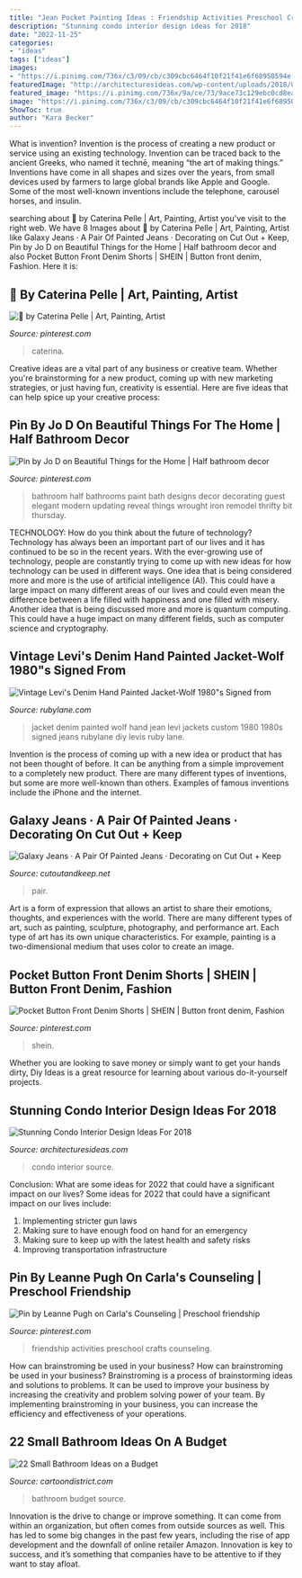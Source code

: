 ```yaml
---
title: "Jean Pocket Painting Ideas : Friendship Activities Preschool Crafts Counseling"
description: "Stunning condo interior design ideas for 2018"
date: "2022-11-25"
categories:
- "ideas"
tags: ["ideas"]
images:
- "https://i.pinimg.com/736x/c3/09/cb/c309cbc6464f10f21f41e6f68950594e.jpg"
featuredImage: "http://architecturesideas.com/wp-content/uploads/2018/03/Condo-Interior-Design-2018-15.jpg"
featured_image: "https://i.pinimg.com/736x/9a/ce/73/9ace73c129ebc0cd8ea4fa9a9a2f6b96.jpg"
image: "https://i.pinimg.com/736x/c3/09/cb/c309cbc6464f10f21f41e6f68950594e.jpg"
ShowToc: true
author: "Kara Becker"
---
```



What is invention?
Invention is the process of creating a new product or service using an existing technology. Invention can be traced back to the ancient Greeks, who named it technē, meaning “the art of making things.” Inventions have come in all shapes and sizes over the years, from small devices used by farmers to large global brands like Apple and Google. Some of the most well-known inventions include the telephone, carousel horses, and insulin.

	

		
searching about 🎨 by Caterina Pelle | Art, Painting, Artist you've visit to the right web. We have 8 Images about 🎨 by Caterina Pelle | Art, Painting, Artist like Galaxy Jeans · A Pair Of Painted Jeans · Decorating on Cut Out + Keep, Pin by Jo D on Beautiful Things for the Home | Half bathroom decor and also Pocket Button Front Denim Shorts | SHEIN | Button front denim, Fashion. Here it is:
		
    
## 🎨 By Caterina Pelle | Art, Painting, Artist

<img loading=lazy src="https://i.pinimg.com/736x/9a/ce/73/9ace73c129ebc0cd8ea4fa9a9a2f6b96.jpg" onerror="this.onerror=null;this.src='https://tse2.mm.bing.net/th?id=OIP.Slu3Vr2BX-qeErcS5CCZBgHaK8&amp;pid=15.1';" alt="🎨 by Caterina Pelle | Art, Painting, Artist">

_Source: pinterest.com_

>caterina. 

	

Creative ideas are a vital part of any business or creative team. Whether you're brainstorming for a new product, coming up with new marketing strategies, or just having fun, creativity is essential. Here are five ideas that can help spice up your creative process:

    
## Pin By Jo D On Beautiful Things For The Home | Half Bathroom Decor

<img loading=lazy src="https://i.pinimg.com/736x/3d/b5/ef/3db5efc831ce4a8271abf42114fd3a24--small-half-bathrooms-ideas-for-small-bathrooms.jpg" onerror="this.onerror=null;this.src='https://tse2.mm.bing.net/th?id=OIP.K_38GuUdoItEroO79MHKWwHaLH&amp;pid=15.1';" alt="Pin by Jo D on Beautiful Things for the Home | Half bathroom decor">

_Source: pinterest.com_

>bathroom half bathrooms paint bath designs decor decorating guest elegant modern updating reveal things wrought iron remodel thrifty bit thursday. 

	

TECHNOLOGY: How do you think about the future of technology?
Technology has always been an important part of our lives and it has continued to be so in the recent years. With the ever-growing use of technology, people are constantly trying to come up with new ideas for how technology can be used in different ways. One idea that is being considered more and more is the use of artificial intelligence (AI). This could have a large impact on many different areas of our lives and could even mean the difference between a life filled with happiness and one filled with misery. Another idea that is being discussed more and more is quantum computing. This could have a huge impact on many different fields, such as computer science and cryptography.

    
## Vintage Levi&#039;s Denim Hand Painted Jacket-Wolf 1980&quot;s Signed From

<img loading=lazy src="https://cdn0.rubylane.com/shops/westcoastpickers/RL01375.1L.jpg" onerror="this.onerror=null;this.src='https://tse1.mm.bing.net/th?id=OIP.tmRxsMjB3Uf_gy_vIr9V2wHaJ4&amp;pid=15.1';" alt="Vintage Levi&#039;s Denim Hand Painted Jacket-Wolf 1980&quot;s Signed from">

_Source: rubylane.com_

>jacket denim painted wolf hand jean levi jackets custom 1980 1980s signed jeans rubylane diy levis ruby lane. 

	

Invention is the process of coming up with a new idea or product that has not been thought of before. It can be anything from a simple improvement to a completely new product. There are many different types of inventions, but some are more well-known than others. Examples of famous inventions include the iPhone and the internet.

    
## Galaxy Jeans · A Pair Of Painted Jeans · Decorating On Cut Out + Keep

<img loading=lazy src="https://images.coplusk.net/project_images/102967/image/DSCN2700_1314287929.jpg" onerror="this.onerror=null;this.src='https://tse1.mm.bing.net/th?id=OIP.dzMLBhOJHNAz2CIfyHSH2wHaJ4&amp;pid=15.1';" alt="Galaxy Jeans · A Pair Of Painted Jeans · Decorating on Cut Out + Keep">

_Source: cutoutandkeep.net_

>pair. 

	

Art is a form of expression that allows an artist to share their emotions, thoughts, and experiences with the world. There are many different types of art, such as painting, sculpture, photography, and performance art. Each type of art has its own unique characteristics. For example, painting is a two-dimensional medium that uses color to create an image.

    
## Pocket Button Front Denim Shorts | SHEIN | Button Front Denim, Fashion

<img loading=lazy src="https://i.pinimg.com/736x/73/38/17/7338178cd533b41983ff82749226699d.jpg" onerror="this.onerror=null;this.src='https://tse1.mm.bing.net/th?id=OIP.7lDTE-6JKiSnMW1WUBiHAQHaJ3&amp;pid=15.1';" alt="Pocket Button Front Denim Shorts | SHEIN | Button front denim, Fashion">

_Source: pinterest.com_

>shein. 

	

Whether you are looking to save money or simply want to get your hands dirty, Diy Ideas is a great resource for learning about various do-it-yourself projects.

    
## Stunning Condo Interior Design Ideas For 2018

<img loading=lazy src="http://architecturesideas.com/wp-content/uploads/2018/03/Condo-Interior-Design-2018-15.jpg" onerror="this.onerror=null;this.src='https://tse4.mm.bing.net/th?id=OIP.1tNjMnnF9RBl8SetvCKrpgHaE8&amp;pid=15.1';" alt="Stunning Condo Interior Design Ideas For 2018">

_Source: architecturesideas.com_

>condo interior source. 

	

Conclusion: What are some ideas for 2022 that could have a significant impact on our lives?
Some ideas for 2022 that could have a significant impact on our lives include: 
1. Implementing stricter gun laws 
2. Making sure to have enough food on hand for an emergency 
3. Making sure to keep up with the latest health and safety risks 
4. Improving transportation infrastructure 

    
## Pin By Leanne Pugh On Carla&#039;s Counseling | Preschool Friendship

<img loading=lazy src="https://i.pinimg.com/736x/c3/09/cb/c309cbc6464f10f21f41e6f68950594e.jpg" onerror="this.onerror=null;this.src='https://tse2.mm.bing.net/th?id=OIP.iKtEJk5UgrY8yvt-KO3jQgHaOe&amp;pid=15.1';" alt="Pin by Leanne Pugh on Carla&#039;s Counseling | Preschool friendship">

_Source: pinterest.com_

>friendship activities preschool crafts counseling. 

	

How can brainstroming be used in your business?
How can brainstroming be used in your business? Brainstroming is a process of brainstorming ideas and solutions to problems. It can be used to improve your business by increasing the creativity and problem solving power of your team. By implementing brainstroming in your business, you can increase the efficiency and effectiveness of your operations.

    
## 22 Small Bathroom Ideas On A Budget

<img loading=lazy src="http://www.cartoondistrict.com/wp-content/uploads/2017/11/Small-Bathroom-Ideas-on-a-Budget-14.jpg" onerror="this.onerror=null;this.src='https://tse1.mm.bing.net/th?id=OIP.0h6AElL7DAtSmuOzJ4XGNAHaLH&amp;pid=15.1';" alt="22 Small Bathroom Ideas on a Budget">

_Source: cartoondistrict.com_

>bathroom budget source. 

	

Innovation is the drive to change or improve something. It can come from within an organization, but often comes from outside sources as well. This has led to some big changes in the past few years, including the rise of app development and the downfall of online retailer Amazon. Innovation is key to success, and it’s something that companies have to be attentive to if they want to stay afloat.

